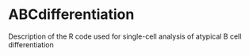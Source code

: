 # ABCdifferentiation
Description of the R code used for single-cell analysis of atypical B cell differentiation
